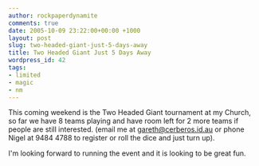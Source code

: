 ```yaml
---
author: rockpaperdynamite
comments: true
date: 2005-10-09 23:22:00+00:00 +1000
layout: post
slug: two-headed-giant-just-5-days-away
title: Two Headed Giant Just 5 Days Away
wordpress_id: 42
tags:
- limited
- magic
- nm
---
```


This coming weekend is the Two Headed Giant tournament at my Church, so far we have 8 teams playing and have room left for 2 more teams if people are still interested. (email me at gareth@cerberos.id.au or phone Nigel at 9484 4788 to register or roll the dice and just turn up).

I'm looking forward to running the event and it is looking to be great fun.

